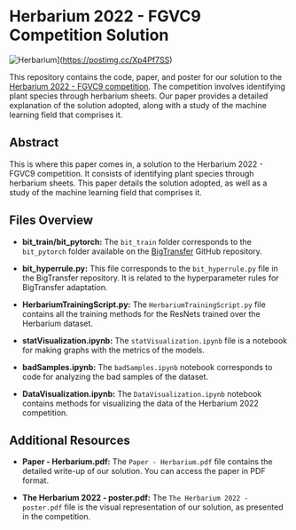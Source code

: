 # Herbarium 2022 - FGVC9 Competition Solution

![Herbarium](https://i.postimg.cc/15qZZfvt/My-Post.jpg)](https://postimg.cc/Xp4Pf7SS)

This repository contains the code, paper, and poster for our solution to the [Herbarium 2022 - FGVC9 competition](https://sites.google.com/view/fgvc9/competitions/herbariumchallenge2022?authuser=0). The competition involves identifying plant species through herbarium sheets. Our paper provides a detailed explanation of the solution adopted, along with a study of the machine learning field that comprises it.

## Abstract

This is where this paper comes in, a solution to the Herbarium 2022 - FGVC9 competition. It consists of identifying plant species through herbarium sheets. This paper details the solution adopted, as well as a study of the machine learning field that comprises it.

## Files Overview

- **bit_train/bit_pytorch:** The `bit_train` folder corresponds to the `bit_pytorch` folder available on the [BigTransfer](https://github.com/google-research/big_transfer) GitHub repository.

- **bit_hyperrule.py:** This file corresponds to the `bit_hyperrule.py` file in the BigTransfer repository. It is related to the hyperparameter rules for BigTransfer adaptation.

- **HerbariumTrainingScript.py:** The `HerbariumTrainingScript.py` file contains all the training methods for the ResNets trained over the Herbarium dataset.

- **statVisualization.ipynb:** The `statVisualization.ipynb` file is a notebook for making graphs with the metrics of the models.

- **badSamples.ipynb:** The `badSamples.ipynb` notebook corresponds to code for analyzing the bad samples of the dataset.

- **DataVisualization.ipynb:** The `DataVisualization.ipynb` notebook contains methods for visualizing the data of the Herbarium 2022 competition.

## Additional Resources

- **Paper - Herbarium.pdf:** The `Paper - Herbarium.pdf` file contains the detailed write-up of our solution. You can access the paper in PDF format.

- **The Herbarium 2022 - poster.pdf:** The `The Herbarium 2022 - poster.pdf` file is the visual representation of our solution, as presented in the competition.

